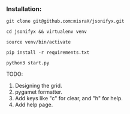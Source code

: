 ### Installation:

`git clone git@github.com:misraX/jsonifyx.git`

`cd jsonifyx && virtualenv venv`

`source venv/bin/activate`

`pip install -r requirements.txt`

`python3 start.py`

TODO:
1. Designing the grid.
2. pygamet formatter.
3. Add keys like "c" for clear, and "h" for help.
4. Add help page.